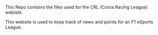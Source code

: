 This Repo contains the files used for the CRL (Corsa Racing League) webiste.

This website is used to keep track of news and points for an F1 eSports League.